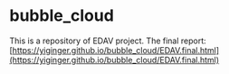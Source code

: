 bubble_cloud
============
This is a repository of EDAV project.
The final report:
[https://yiginger.github.io/bubble_cloud/EDAV.final.html](https://yiginger.github.io/bubble_cloud/EDAV.final.html)
